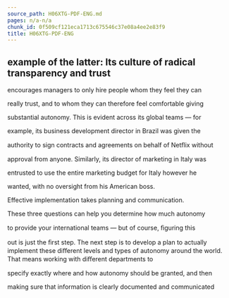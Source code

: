 ```yaml
---
source_path: H06XTG-PDF-ENG.md
pages: n/a-n/a
chunk_id: 0f509cf121eca1713c675546c37e08a4ee2e83f9
title: H06XTG-PDF-ENG
---
```

## example of the latter: Its culture of radical transparency and trust

encourages managers to only hire people whom they feel they can

really trust, and to whom they can therefore feel comfortable giving

substantial autonomy. This is evident across its global teams — for

example, its business development director in Brazil was given the

authority to sign contracts and agreements on behalf of Netﬂix without

approval from anyone. Similarly, its director of marketing in Italy was

entrusted to use the entire marketing budget for Italy however he

wanted, with no oversight from his American boss.

Effective implementation takes planning and communication.

These three questions can help you determine how much autonomy

to provide your international teams — but of course, ﬁguring this

out is just the ﬁrst step. The next step is to develop a plan to actually implement these diﬀerent levels and types of autonomy around the world. That means working with diﬀerent departments to

specify exactly where and how autonomy should be granted, and then

making sure that information is clearly documented and communicated

